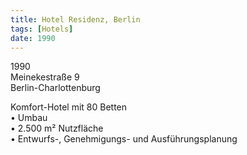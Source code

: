 ```yaml
---
title: Hotel Residenz, Berlin
tags: [Hotels]
date: 1990
---
```

1990<br/>
Meinekestraße 9<br/>
Berlin-Charlottenburg

Komfort-Hotel mit 80 Betten<br/>
• Umbau<br/>
• 2.500 m² Nutzfläche<br/>
• Entwurfs-, Genehmigungs- und Ausführungsplanung<br/>
